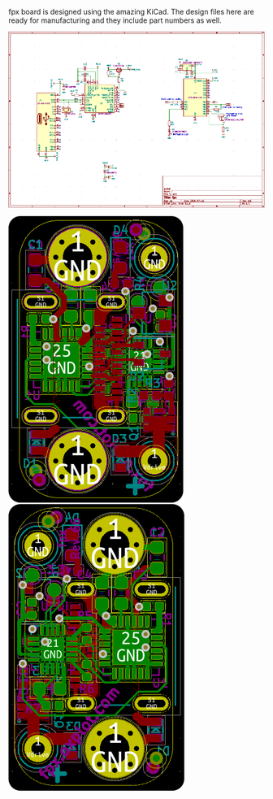 fpx board is designed using the amazing KiCad. The design files here are
ready for manufacturing and they include part numbers as well.

![fpx schematics](./schematics.png)

![fpx pcb front side](./pcb-front.png) ![fpx pcb back side](./pcb-back.png)
